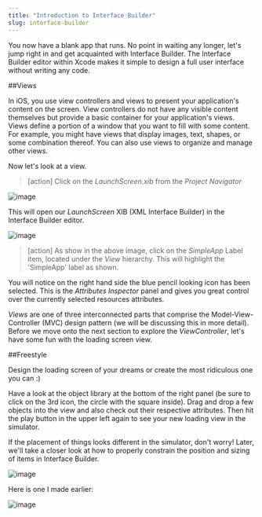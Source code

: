 ```yaml
---
title: "Introduction to Interface Builder"
slug: interface-builder
---     
```


You now have a blank app that runs. No point in waiting any longer, let's jump right in and get acquainted with Interface Builder. 
The Interface Builder editor within Xcode makes it simple to design a full user interface without writing any code.

##Views

In iOS, you use view controllers and views to present your application's content on the screen. View controllers do not have any visible content themselves but provide a basic container 
for your application's views. 
Views define a portion of a window that you want to fill with some content. For example, you might have views that display images, text, shapes, or some combination thereof. 
You can also use views to organize and manage other views.

Now let's look at a view.

> [action]
> Click on the *LaunchScreen.xib* from the *Project Navigator*

![image](project_navigator_launch.png)

This will open our *LaunchScreen* XIB (XML Interface Builder) in the Interface Builder editor.

![image](ib_launch_view.png)

> [action]
> As show in the above image, click on the *SimpleApp* Label item, located under the *View* hierarchy.  This will highlight the 'SimpleApp' label as shown.

You will notice on the right hand side the blue pencil looking icon has been selected. This is the *Attributes Inspector* panel and gives you great control over the currently selected
resources attributes.

*Views* are one of three interconnected parts that comprise the Model-View-Controller (MVC) design pattern (we will be discussing this in more detail).
Before we move onto the next section to explore the *ViewController*, let's have some fun with the loading screen view.

##Freestyle

Design the loading screen of your dreams or create the most ridiculous one you can :)

Have a look at the object library at the bottom of the right panel (be sure to click on the 3rd icon, the circle with the square inside). Drag and drop a few objects into the view and also check out their respective attributes. Then hit the play button in the upper left again to see your new loading view in the simulator. 

If the placement of things looks different in the simulator, don't worry! Later, we'll take a closer look at how to properly constrain the position and sizing of items in Interface Builder.

![image](ib_object_inspector.png)

Here is one I made earlier:

![image](ib_launch_view_2.png)
